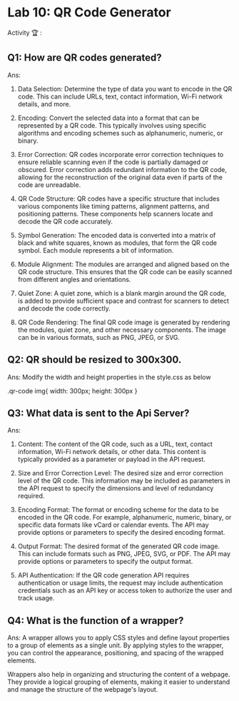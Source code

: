 # Lab 10: QR Code Generator

Activity 🏆 :
## Q1: How are QR codes generated?
Ans:
1. Data Selection: Determine the type of data you want to encode in the QR code. This can include URLs, text, contact information, Wi-Fi network details, and more.

2. Encoding: Convert the selected data into a format that can be represented by a QR code. This typically involves using specific algorithms and encoding schemes such as alphanumeric, numeric, or binary.

3. Error Correction: QR codes incorporate error correction techniques to ensure reliable scanning even if the code is partially damaged or obscured. Error correction adds redundant information to the QR code, allowing for the reconstruction of the original data even if parts of the code are unreadable.

4. QR Code Structure: QR codes have a specific structure that includes various components like timing patterns, alignment patterns, and positioning patterns. These components help scanners locate and decode the QR code accurately.

5. Symbol Generation: The encoded data is converted into a matrix of black and white squares, known as modules, that form the QR code symbol. Each module represents a bit of information.

6. Module Alignment: The modules are arranged and aligned based on the QR code structure. This ensures that the QR code can be easily scanned from different angles and orientations.

7. Quiet Zone: A quiet zone, which is a blank margin around the QR code, is added to provide sufficient space and contrast for scanners to detect and decode the code correctly.

8. QR Code Rendering: The final QR code image is generated by rendering the modules, quiet zone, and other necessary components. The image can be in various formats, such as PNG, JPEG, or SVG.

## Q2: QR should be resized to 300x300.
Ans:
Modify the width and height properties in the style.css as below

.qr-code img{
  width: 300px;
  height: 300px
}

## Q3: What data is sent to the Api Server?
Ans:
1. Content: The content of the QR code, such as a URL, text, contact information, Wi-Fi network details, or other data. This content is typically provided as a parameter or payload in the API request.

2. Size and Error Correction Level: The desired size and error correction level of the QR code. This information may be included as parameters in the API request to specify the dimensions and level of redundancy required.

3. Encoding Format: The format or encoding scheme for the data to be encoded in the QR code. For example, alphanumeric, numeric, binary, or specific data formats like vCard or calendar events. The API may provide options or parameters to specify the desired encoding format.

4. Output Format: The desired format of the generated QR code image. This can include formats such as PNG, JPEG, SVG, or PDF. The API may provide options or parameters to specify the output format.

5. API Authentication: If the QR code generation API requires authentication or usage limits, the request may include authentication credentials such as an API key or access token to authorize the user and track usage.

## Q4: What is the function of a wrapper?
Ans:
A wrapper allows you to apply CSS styles and define layout properties to a group of elements as a single unit. By applying styles to the wrapper, you can control the appearance, positioning, and spacing of the wrapped elements.

Wrappers also help in organizing and structuring the content of a webpage. They provide a logical grouping of elements, making it easier to understand and manage the structure of the webpage's layout.

<!--
            JavaScript adv: Lab 10
            Group:
            1. Name: SITI DZIN NORSYAFIKA BINTI MOHD ISA, Matrix No: SX220330ECJHS04, Github ID: dzinsyafika97
            2. Name: MOHAMED HARIS BIN MOHAMED MAZLAN, Matrix No: SX221954ECJHF04, Github ID: harismazlan
            3. Name: EL INSYIRAAH FATHIN BINTI AMIRUDDIN, Matrix No: SX22034ECJHS04, Github ID: elleamyr
            4. Name: MUHAMMAD FAIZ FITRI BIN MOHD NOH, Matrix No: SX220354ECJHS04, Github ID: AshuraRin
-->